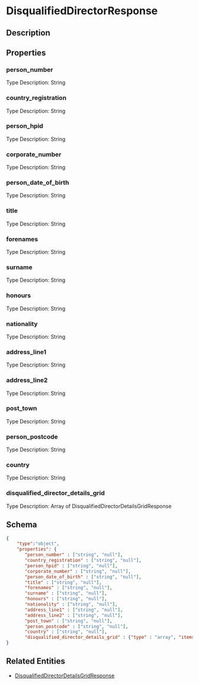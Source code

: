 # DisqualifiedDirectorResponse
## Description

## Properties
### person_number


Type Description: String
### country_registration


Type Description: String
### person_hpid


Type Description: String
### corporate_number


Type Description: String
### person_date_of_birth


Type Description: String
### title


Type Description: String
### forenames


Type Description: String
### surname


Type Description: String
### honours


Type Description: String
### nationality


Type Description: String
### address_line1


Type Description: String
### address_line2


Type Description: String
### post_town


Type Description: String
### person_postcode


Type Description: String
### country


Type Description: String
### disqualified_director_details_grid


Type Description: Array of DisqualifiedDirectorDetailsGridResponse

## Schema
```json
{
    "type":"object",
    "properties": {
       "person_number" : ["string", "null"],
       "country_registration" : ["string", "null"],
       "person_hpid" : ["string", "null"],
       "corporate_number" : ["string", "null"],
       "person_date_of_birth" : ["string", "null"],
       "title" : ["string", "null"],
       "forenames" : ["string", "null"],
       "surname" : ["string", "null"],
       "honours" : ["string", "null"],
       "nationality" : ["string", "null"],
       "address_line1" : ["string", "null"],
       "address_line2" : ["string", "null"],
       "post_town" : ["string", "null"],
       "person_postcode" : ["string", "null"],
       "country" : ["string", "null"],
       "disqualified_director_details_grid" : {"type" : "array", "items" : {"$ref" : "/schemas/DisqualifiedDirectorDetailsGrid"}
}
```

## Related Entities
- [DisqualifiedDirectorDetailsGridResponse](DisqualifiedDirectorDetailsGridResponse.md)

